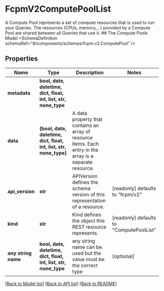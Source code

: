 # FcpmV2ComputePoolList

A Compute Pool represents a set of compute resources that is used to run your Queries. The resources (CPUs, memory,…) provided by a Compute Pool are shared between all Queries that use it.   ## The Compute Pools Model <SchemaDefinition schemaRef=\"#/components/schemas/fcpm.v2.ComputePool\" />

## Properties
Name | Type | Description | Notes
------------ | ------------- | ------------- | -------------
**metadata** | **bool, date, datetime, dict, float, int, list, str, none_type** |  | 
**data** | **[bool, date, datetime, dict, float, int, list, str, none_type]** | A data property that contains an array of resource items. Each entry in the array is a separate resource. | 
**api_version** | **str** | APIVersion defines the schema version of this representation of a resource. | [readonly] defaults to "fcpm/v2"
**kind** | **str** | Kind defines the object this REST resource represents. | [readonly] defaults to "ComputePoolList"
**any string name** | **bool, date, datetime, dict, float, int, list, str, none_type** | any string name can be used but the value must be the correct type | [optional]

[[Back to Model list]](../README.md#documentation-for-models) [[Back to API list]](../README.md#documentation-for-api-endpoints) [[Back to README]](../README.md)



